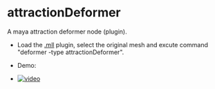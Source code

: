 # attractionDeformer
A maya attraction deformer node (plugin).
* Load the [.mll](https://github.com/ZGeng/attractionDeformer/blob/master/attractionDeformer.mll) plugin, select the original mesh and excute command  
  "deformer -type attractionDeformer".

  

* Demo:
* [![video](https://cloud.githubusercontent.com/assets/5509512/23729596/b49f58d6-0417-11e7-9c16-6bf5d9ce216e.gif)](https://vimeo.com/207507705)
